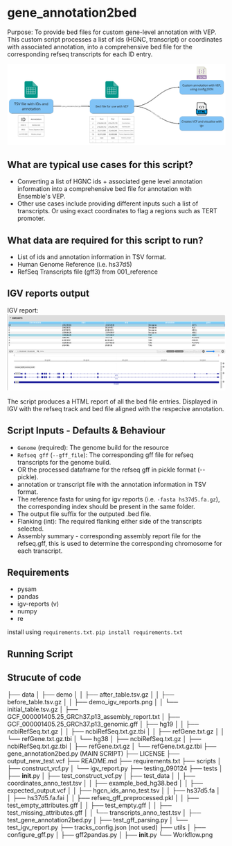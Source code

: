 # gene_annotation2bed

Purpose:
To provide bed files for custom gene-level annotation with VEP.
This custom script processes a list of ids (HGNC, transcript) or coordinates with associated annotation, into a comprehensive bed file for the corresponding refseq transcripts for each ID entry.

![Workflow diagram showing TSV containing IDs and annotation to bed file and how it is used in VEP and visualised in IGV using a VCF](https://raw.githubusercontent.com/eastgenomics/gene_annotation2bed/sprint_2/Workflow.png)

## What are typical use cases for this script?

- Converting a list of HGNC ids + associated gene level annotation information
  into a comprehensive bed file for annotation with Ensemble's VEP.
- Other use cases include providing different inputs such a list of transcripts.
  Or using exact coordinates to flag a regions such as TERT promoter.

## What data are required for this script to run?

- List of ids and annotation information in TSV format.
- Human Genome Reference (i.e. hs37d5)
- RefSeq Transcripts file (gff3) from 001_reference

## IGV reports output

IGV report:
![image](<https://raw.githubusercontent.com/eastgenomics/gene_annotation2bed/dev/data/demo/demo_igv_reports.png>)

The script produces a HTML report of all the bed file entries. Displayed in IGV with the refseq track
and bed file aligned with the respecive annotation.

## Script Inputs - Defaults & Behaviour

- `Genome` (required): The genome build for the resource
- `Refseq gff` (`--gff_file`): The corresponding gff file for refseq transcripts for the genome build.
- OR the processed dataframe for the refseq gff in pickle format (--pickle).
- annotation or transcript file with the annotation information in TSV format.
- The reference fasta for using for igv reports (i.e. `-fasta hs37d5.fa.gz`), the corresponding
  index should be present in the same folder.
- The output file suffix for the outputed .bed file.
- Flanking (int): The required flanking either side of the transcripts selected.
- Assembly summary - corresponding assembly report file for the refseq.gff, this is used
  to determine the corresponding chromosome for each transcript.

## Requirements

- pysam
- pandas
- igv-reports (v)
- numpy
- re

install using `requirements.txt`. `pip install requirements.txt`

## Running Script


## Strucute of code

├── data
│   ├── demo
│   │   ├── after_table.tsv.gz
│   │   ├── before_table.tsv.gz
│   │   ├── demo_igv_reports.png
│   │   └── initial_table.tsv.gz
│   ├── GCF_000001405.25_GRCh37.p13_assembly_report.txt
│   ├── GCF_000001405.25_GRCh37.p13_genomic.gff
│   ├── hg19
│   │   ├── ncbiRefSeq.txt.gz
│   │   ├── ncbiRefSeq.txt.gz.tbi
│   │   ├── refGene.txt.gz
│   │   └── refGene.txt.gz.tbi
│   └── hg38
│       ├── ncbiRefSeq.txt.gz
│       ├── ncbiRefSeq.txt.gz.tbi
│       ├── refGene.txt.gz
│       └── refGene.txt.gz.tbi
├── gene_annotation2bed.py (MAIN SCRIPT)
├── LICENSE
├── output_new_test.vcf
├── README.md
├── requirements.txt
├── scripts
│   ├── construct_vcf.py
│   └── igv_report.py
├── testing_090124
├── tests
│   ├── __init__.py
│   ├── test_construct_vcf.py
│   ├── test_data
│   │   ├── coordinates_anno_test.tsv
│   │   ├── example_bed_hg38.bed
│   │   ├── expected_output.vcf
│   │   ├── hgcn_ids_anno_test.tsv
│   │   ├── hs37d5.fa
│   │   ├── hs37d5.fa.fai
│   │   ├── refseq_gff_preprocessed.pkl
│   │   ├── test_empty_attributes.gff
│   │   ├── test_empty.gff
│   │   ├── test_missing_attributes.gff
│   │   └── transcripts_anno_test.tsv
│   ├── test_gene_annotation2bed.py
│   ├── test_gff_parsing.py
│   └── test_igv_report.py
├── tracks_config.json (not used)
├── utils
│   ├── configure_gff.py
│   ├── gff2pandas.py
│   ├── __init__.py
└── Workflow.png
